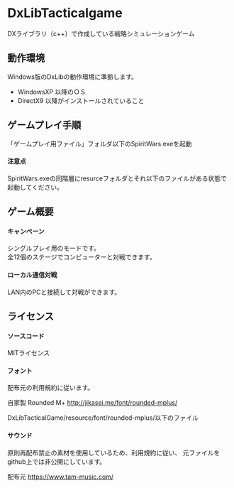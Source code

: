 # DxLibTacticalgame
DXライブラリ（c++）で作成している戦略シミュレーションゲーム

## 動作環境

Windows版のDxLibの動作環境に準拠します。

- WindowsXP 以降のＯＳ
- DirectX9 以降がインストールされていること

## ゲームプレイ手順

「ゲームプレイ用ファイル」フォルダ以下のSpiritWars.exeを起動

#### 注意点

SpiritWars.exeの同階層にresurceフォルダとそれ以下のファイルがある状態で起動してください。

## ゲーム概要

#### キャンペーン

シングルプレイ用のモードです。  
全12個のステージでコンピューターと対戦できます。

#### ローカル通信対戦

LAN内のPCと接続して対戦ができます。

## ライセンス

#### ソースコード

MITライセンス

#### フォント

配布元の利用規約に従います。

自家製 Rounded M+
http://jikasei.me/font/rounded-mplus/

DxLibTacticalGame/resource/font/rounded-mplus/以下のファイル


#### サウンド

原則再配布禁止の素材を使用しているため、利用規約に従い、
元ファイルをgithub上では非公開にしています。

配布元
https://www.tam-music.com/

